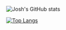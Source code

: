 ![Josh's GitHub stats](https://github-readme-stats.vercel.app/api?username=joshuakg&count_private=true&hide=stars,issues,contribs&theme=dark)

[![Top Langs](https://github-readme-stats.vercel.app/api/top-langs/?username=joshuakg&layout=compact&theme=dark)](https://github.com/anuraghazra/github-readme-stats)
